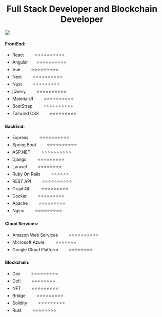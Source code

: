 <h1 align="center">Full Stack Developer and Blockchain Developer</h1>

![](https://komarev.com/ghpvc/?username=crazysupercoder&label=PROFILE+VIEWS&color=brightgreen)
#### FrontEnd:
- React&nbsp;&nbsp;&nbsp;&nbsp;&nbsp;&nbsp;&nbsp;&nbsp;&nbsp;⭐⭐⭐⭐⭐⭐⭐⭐⭐⭐
- Angular&nbsp;&nbsp;&nbsp;&nbsp;&nbsp;&nbsp;&nbsp;⭐⭐⭐⭐⭐⭐⭐⭐⭐⭐
- Vue&nbsp;&nbsp;&nbsp;&nbsp;&nbsp;&nbsp;&nbsp;&nbsp;&nbsp;⭐⭐⭐⭐⭐⭐⭐⭐⭐
- Next&nbsp;&nbsp;&nbsp;&nbsp;&nbsp;&nbsp;&nbsp;&nbsp;&nbsp;⭐⭐⭐⭐⭐⭐⭐⭐⭐⭐
- Nuxt&nbsp;&nbsp;&nbsp;&nbsp;&nbsp;&nbsp;&nbsp;&nbsp;&nbsp;⭐⭐⭐⭐⭐⭐⭐⭐⭐
- jQuery&nbsp;&nbsp;&nbsp;&nbsp;&nbsp;&nbsp;&nbsp;&nbsp;&nbsp;⭐⭐⭐⭐⭐⭐⭐⭐⭐⭐
- MaterialUI&nbsp;&nbsp;&nbsp;&nbsp;&nbsp;&nbsp;&nbsp;&nbsp;&nbsp;⭐⭐⭐⭐⭐⭐⭐⭐⭐⭐
- BootStrap&nbsp;&nbsp;&nbsp;&nbsp;&nbsp;&nbsp;&nbsp;&nbsp;&nbsp;⭐⭐⭐⭐⭐⭐⭐⭐⭐⭐
- Tailwind CSS&nbsp;&nbsp;&nbsp;&nbsp;&nbsp;&nbsp;&nbsp;&nbsp;&nbsp;⭐⭐⭐⭐⭐⭐⭐⭐⭐

#### BackEnd:
- Express&nbsp;&nbsp;&nbsp;&nbsp;&nbsp;&nbsp;&nbsp;&nbsp;&nbsp;⭐⭐⭐⭐⭐⭐⭐⭐⭐⭐
- Spring Boot&nbsp;&nbsp;&nbsp;&nbsp;&nbsp;&nbsp;&nbsp;&nbsp;&nbsp;⭐⭐⭐⭐⭐⭐⭐⭐⭐⭐
- ASP.NET&nbsp;&nbsp;&nbsp;&nbsp;&nbsp;&nbsp;&nbsp;&nbsp;&nbsp;⭐⭐⭐⭐⭐⭐⭐⭐⭐⭐
- Django&nbsp;&nbsp;&nbsp;&nbsp;&nbsp;&nbsp;&nbsp;&nbsp;&nbsp;⭐⭐⭐⭐⭐⭐⭐⭐⭐
- Laravel&nbsp;&nbsp;&nbsp;&nbsp;&nbsp;&nbsp;&nbsp;&nbsp;&nbsp;⭐⭐⭐⭐⭐⭐⭐⭐
- Ruby On Rails&nbsp;&nbsp;&nbsp;&nbsp;&nbsp;&nbsp;&nbsp;&nbsp;&nbsp;⭐⭐⭐⭐⭐⭐
- REST API&nbsp;&nbsp;&nbsp;&nbsp;&nbsp;&nbsp;&nbsp;&nbsp;&nbsp;⭐⭐⭐⭐⭐⭐⭐⭐⭐⭐
- GraphQL&nbsp;&nbsp;&nbsp;&nbsp;&nbsp;&nbsp;&nbsp;&nbsp;&nbsp;⭐⭐⭐⭐⭐⭐⭐⭐⭐
- Docker&nbsp;&nbsp;&nbsp;&nbsp;&nbsp;&nbsp;&nbsp;&nbsp;&nbsp;⭐⭐⭐⭐⭐⭐⭐⭐⭐
- Apache&nbsp;&nbsp;&nbsp;&nbsp;&nbsp;&nbsp;&nbsp;&nbsp;&nbsp;⭐⭐⭐⭐⭐⭐⭐⭐⭐
- Nginx&nbsp;&nbsp;&nbsp;&nbsp;&nbsp;&nbsp;&nbsp;&nbsp;&nbsp;⭐⭐⭐⭐⭐⭐⭐⭐⭐

#### Cloud Services:
- Amazon Web Services&nbsp;&nbsp;&nbsp;&nbsp;&nbsp;&nbsp;&nbsp;&nbsp;&nbsp;⭐⭐⭐⭐⭐⭐⭐⭐⭐⭐
- Microsoft Azure&nbsp;&nbsp;&nbsp;&nbsp;&nbsp;&nbsp;&nbsp;&nbsp;&nbsp;⭐⭐⭐⭐⭐⭐⭐
- Google Cloud Platform&nbsp;&nbsp;&nbsp;&nbsp;&nbsp;&nbsp;&nbsp;&nbsp;&nbsp;⭐⭐⭐⭐⭐⭐⭐⭐

#### Blockchain:
- Dex&nbsp;&nbsp;&nbsp;&nbsp;&nbsp;&nbsp;&nbsp;&nbsp;&nbsp;⭐⭐⭐⭐⭐⭐⭐⭐⭐
- Defi&nbsp;&nbsp;&nbsp;&nbsp;&nbsp;&nbsp;&nbsp;&nbsp;&nbsp;⭐⭐⭐⭐⭐⭐⭐⭐
- NFT&nbsp;&nbsp;&nbsp;&nbsp;&nbsp;&nbsp;&nbsp;&nbsp;&nbsp;⭐⭐⭐⭐⭐⭐⭐⭐⭐
- Bridge&nbsp;&nbsp;&nbsp;&nbsp;&nbsp;&nbsp;&nbsp;&nbsp;&nbsp;⭐⭐⭐⭐⭐⭐⭐⭐⭐
- Solidity&nbsp;&nbsp;&nbsp;&nbsp;&nbsp;&nbsp;&nbsp;&nbsp;&nbsp;⭐⭐⭐⭐⭐⭐⭐⭐⭐
- Rust&nbsp;&nbsp;&nbsp;&nbsp;&nbsp;&nbsp;&nbsp;&nbsp;&nbsp;⭐⭐⭐⭐⭐⭐⭐⭐
